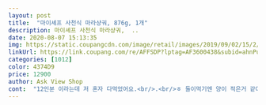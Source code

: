 ```yaml
---
layout: post 
title:  "마이셰프 사천식 마라샹궈, 876g, 1개" 
description: 마이셰프 사천식 마라샹궈,  ..
date: 2020-08-07 15:13:35 
img: https://static.coupangcdn.com/image/retail/images/2019/09/02/15/2/f2335621-8f47-48fe-860e-f28505709c45.jpg 
linkUrl: https://link.coupang.com/re/AFFSDP?lptag=AF3600438&subid=ahnPublicAsk&pageKey=293473579&itemId=926572725&vendorItemId=5302426781&traceid=V0-113-4f710bfdd74823a5 
categories: [1012] 
color: 4374D9 
price: 12900 
author: Ask View Shop 
cont:  "12인분 이라는데 저 혼자 다먹었어요.<br/>.<br/>ㅎ 둘이먹기엔 양이 적은거 같아요 자기가 좋아하는 재료 더 첨가해서 먹어도 될거같아요.<br/> 대신에 재료가 많으면 싱거워 지니까 각자 취향에 맞춰서 간장 굴소스 설탕 맛술 넣으시면되요!<br/>각종 배달식 마라샹궈/마라탕 주 1회씩 먹었습니다.<br/><br/>그냥 소스 자체는 싱거운거 같아서 간을 더 해서 먹었어요.<br/><br/>그리고 볶을때 고추기름에 향료넣고 다진마늘도 추가했는데 기대 했던거 보다 더 괜찮았구요.<br/> 왠만한 집 이랑 비슷해요.<br/><br/>그리고 특히 고기가 많아서 진짜 좋아요 ㅎ<br/>마라샹궈, 마라탕 매니아입니다.<br/><br/>만드는 것은 매우 쉽습니다.<br/> 설명서에 적힌대로 순서대로 넣고 볶아 주면 됩니다.<br/> 맛도 괜찮습니다.<br/><br/>매번 배달해서... <br/> 외식해서 먹기가 부담스러워 이번 밀키트를 보고 구매해보기로 하였습니다.<br/> 우선 우삼겹 고기는 엄청 많이 들어있었습니다.<br/> 가게에서 먹었다면 6000원 이상 더 추가해야지만 먹을 수 있는 고기 양이었습니다.<br/><br/>생각보다 마라향은 좀 약하구 매운맛은 1단계정도?<br/>성신여대 애정 제일 좋아합니다.<br/><br/>소스가 맛있는 편은 아니라는 후기가 있는데 정말 맛있는 편은 아닙니다 애매한 마라맛과 은은한 화장품향... <br/> 구성은 좋았으나 연근에서 시큼한 냄새가 많이 났고 그게 싫어서 10여분간 세척했습니다.<br/> 고기 양이 정말 많아요 ㅠ 너무 많았어요.<br/> 마라샹궈는 역시 고기보다 야채지 하는 야채파 분들은... <br/> 즐기기 힘들 것 같습니다.<br/> 참고로 저는 고기는 일주일에 한 번 먹는 것도 많다고 생각하는 사람이에요 ㅠㅠ !!! 개인차가 심하니까 고기는 기재된 정량 보고 판단해주세요 우삼겹으로 왔습니다 ㅎㅎ 기름도 많다고 했는데 복불복인가봐요 제 고기는 지방 함유가 적어보였어요.<br/><br/>전체적인 맛은 마라 급해서 먹었는데 급할 때 잠깐 수급하는 정도... <br/>? 그리고 원래 마라가 이런 건가 현타 오는 정도... <br/>? 호불호가 많이 갈리는 맛입니다.<br/> 저는 불호였고요... <br/> 당면은 안 좋단 후기가 많아서 뺐고 소세지 역시 넣지 않고 집에 있는 스팸을 넣어서 먹었습니다.<br/> 파기름 낼 때 고추랑 마늘 다진 것 추가해서 넣었는데 없었으면 심심할뻔 했어요... <br/> 쨌든 구성은 좋았으나 두 번은 안 사먹을 것 같네요.<br/><br/>참고로 배추와 숙주 청경채 상태는 좋았습니다! 그래서 더 아쉽네요 소스만... <br/> 소스맛만... <br/> 샹궈는 소스맛이 정말 중요한데... <br/><br/>하지만 이미 매운 맛에 중독된 저희는 마라소스 하나를 몽땅 다 넣어도 전혀 자극적이지 않아 조금 아쉬웠습니디.<br/> 하지만 그건 저희가 너무 마라를 많이 먹다보니 적응해서 그런 것 같고 저희가 원하는 매운 맛은 일반적이지 않을 수 있습니다.<br/><br/>" 
---
```

